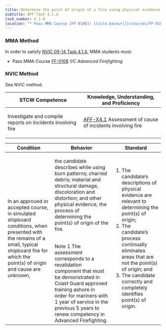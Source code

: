 ```yaml
---
title: Determine the point of origin of a fire using physical evidence
subtitle: AFF Task 4.1.A 
task_number: 4.1.A
location: "* Pass MMA Course [FF-0108]( {{site.baseurl}}/courses/FF-0108) *1/C Advanced Firefighting*" 
---
```



### MMA Method

In order to satisfy  [NVIC 09-14  Task  4.1.A]({{site.baseurl}}/assets/images/nvic-09-14.pdf), MMA students must:

* Pass MMA Course [FF-0108]( {{site.baseurl}}/courses/FF-0108) *1/C Advanced Firefighting*


### NVIC Method

<a onclick="togglevisibility('nvic_methods')" >See NVIC method.</a>

<div id='nvic_methods' class='hide'>

<table>
<thead>
<tr>
<th class='forty'> STCW Competence </th>
<th class='sixty'> Knowledge, Understanding, and Proficiency </th>
</tr>
</thead>




<tbody>
<tr><td markdown='1'>

Investigate and compile reports on incidents involving fire

</td><td markdown='1'>

[AFF-X4.1](../../tables/63.html#AFF-X4.1) Assessment of cause of incidents involving fire

</td></tr>


</tbody>
</table>


<table>
<thead>
<tr><th class='twenty'>  Condition </th><th class='twenty'> Behavior </th><th  class='sixty'>Standard </th></tr>
</thead>
<tbody >



<tr><td markdown='1'>

In an approved or accepted course, in simulated shipboard conditions, when presented with the remains of a small, typical shipboard fire for which the point(s) of origin and cause are unknown,

</td><td markdown='1'>

the candidate describes while using burn patterns; charred debris; material and structural damage, discoloration and distortion; and other physical evidence, the process of determining the point(s) of origin of the fire.

<br>

<div class="tooltip">Note 1
<span class="tooltiptext">
The assessment corresponds to a revalidation component that must be demonstrated in Coast Guard approved training ashore in order for mariners with 1 year of service in the previous 5 years to renew competency in Advanced Firefighting.
</span>
</div>


</td><td markdown='1'>

1. The candidate’s descriptions of physical evidence are relevant to determining the point(s) of origin;
2. The candidate’s process continually eliminates areas that are not the point(s) of origin; and
3. The candidate correctly and completely identifies point(s) of origin.

</td></tr>
</tbody>
</table>
</div>
